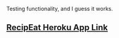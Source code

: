 Testing functionality, and I guess it works.

## [RecipEat Heroku App Link](https://recipeat-01.herokuapp.com/)
